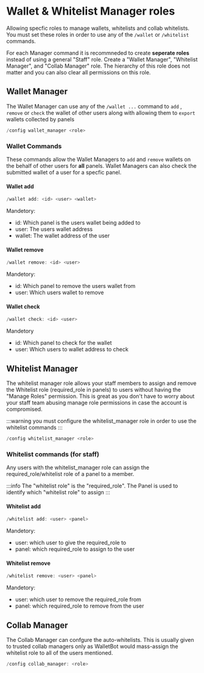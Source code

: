 # Wallet & Whitelist Manager roles

Allowing specfic roles to manage wallets, whitelists and collab whitelists. You must set these roles in order to use any of the `/wallet` or `/whitelist` commands. 

For each Manager command it is recommneded to create **seperate roles** instead of using a general "Staff" role. Create a "Wallet Manager", "Whitelist Manager", and "Collab Manager" role. The hierarchy of this role does not matter and you can also clear all permissions on this role.

## Wallet Manager

The Wallet Manager can use any of the `/wallet ...` command to `add` , `remove` or `check` the wallet of other users along with allowing them to `export` wallets collected by panels

```go
/config wallet_manager <role>
```

### Wallet Commands

These commands allow the Wallet Managers to `add` and `remove` wallets on the behalf of other users for **all** panels. Wallet Managers can also check the submitted wallet of a user for a specfic panel.

#### Wallet add

```go
/wallet add: <id> <user> <wallet> 
```

Mandetory:

- id: Which panel is the users wallet being added to
- user: The users wallet address
- wallet: The wallet address of the user

#### Wallet remove
```go
/wallet remove: <id> <user> 
```

Mandetory:

- id: Which panel to remove the users wallet from
- user: Which users wallet to remove

#### Wallet check
```go
/wallet check: <id> <user> 
```

Mandetory

- id: Which panel to check for the wallet
- user: Which users to wallet address to check

## Whitelist Manager

The whitelist manager role allows your staff members to assign and remove the Whitelist role (required_role in panels) to users without having the "Manage Roles" permission.  This is great as you don't have to worry about your staff team abusing manage role permissions in case the account is compromised.

:::warning
you must configure the whitelist_manager role in order to use the whitelist commands
:::

```go
/config whitelist_manager <role>
```

### Whitelist commands (for staff)
Any users with the whitelist_manager role can assign the required_role/whitelist role of a panel to a member. 

:::info
The "whitelist role" is the "required_role". The Panel is used to identify which "whitelist role" to assign
:::

#### Whitelist add
```go
/whitelist add: <user> <panel>
```

Mandetory:
- user: which user to give the required_role to
- panel: which required_role to assign to the user

#### Whitelist remove
```go
/whitelist remove: <user> <panel>
```

Mandetory:
- user: which user to remove the required_role from
- panel: which required_role to remove from the user

## Collab Manager

The Collab Manager can confgure the auto-whitelists. This is usually given to trusted collab managers only as WalletBot would mass-assign the whitelist role to all of the users mentioned. 

```go
/config collab_manager: <role>
```

